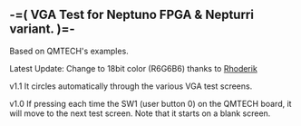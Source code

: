 -=( VGA Test for Neptuno FPGA & Nepturri variant. )=-
-----------------------------------------------------

Based on QMTECH's examples.

Latest Update: Change to 18bit color (R6G6B6) thanks to [Rhoderik](https://github.com/rhoderik)

v1.1
It circles automatically through the various VGA test screens.

v1.0
If pressing each time the SW1 (user button 0)
on the QMTECH board, it will move to the next test screen.
Note that it starts on a blank screen.
